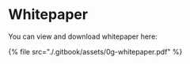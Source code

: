 # Whitepaper

You can view and download whitepaper here:

{% file src="./.gitbook/assets/0g-whitepaper.pdf" %}
